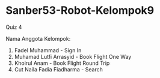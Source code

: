 # Sanber53-Robot-Kelompok9
Quiz 4

Nama Anggota Kelompok:

1. Fadel Muhammad - Sign In
2. Muhamad Lutfi Arrasyid - Book Flight One Way
3. Khoirul Anam - Book Flight Round Trip
4. Cut Naila Fadia Fiadharma - Search